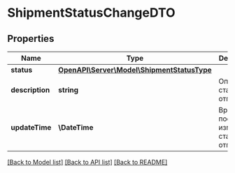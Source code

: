 # ShipmentStatusChangeDTO

## Properties
Name | Type | Description | Notes
------------ | ------------- | ------------- | -------------
**status** | [**OpenAPI\Server\Model\ShipmentStatusType**](ShipmentStatusType.md) |  | [optional] 
**description** | **string** | Описание статуса отгрузки. | [optional] 
**updateTime** | **\DateTime** | Время последнего изменения статуса отгрузки. | [optional] 

[[Back to Model list]](../README.md#documentation-for-models) [[Back to API list]](../README.md#documentation-for-api-endpoints) [[Back to README]](../README.md)


